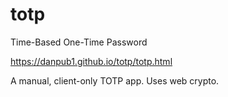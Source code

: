 # totp
Time-Based One-Time Password

https://danpub1.github.io/totp/totp.html

A manual, client-only TOTP app.  Uses web crypto.
